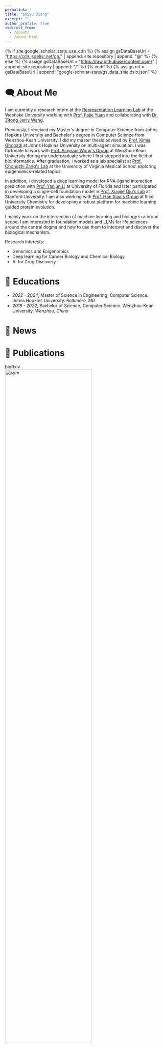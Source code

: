 ```yaml
---
permalink: /
title: "Shiyu Jiang"
excerpt: ""
author_profile: true
redirect_from: 
  - /about/
  - /about.html
---
```


{% if site.google_scholar_stats_use_cdn %}
{% assign gsDataBaseUrl = "https://cdn.jsdelivr.net/gh/" | append: site.repository | append: "@" %}
{% else %}
{% assign gsDataBaseUrl = "https://raw.githubusercontent.com/" | append: site.repository | append: "/" %}
{% endif %}
{% assign url = gsDataBaseUrl | append: "google-scholar-stats/gs_data_shieldsio.json" %}

<span class='anchor' id='about-me'></span>

# 🗨 About Me
I am currently a research intern at the [Representation Learning Lab](https://github.com/westlake-repl) 
at the Westlake University working with [Prof. Fajie Yuan](https://en.westlake.edu.cn/faculty/fajie-yuan.html) and 
collaborating with [Dr. Zitong Jerry Wang](https://cellethology.github.io/).

Previously, I received my Master's degree in Computer Science from Johns Hopkins University and 
Bachelor's degree in Computer Science from Wenzhou-Kean University. 
I did my master thesis advised by [Prof. Kimia Ghobadi](https://systems.jhu.edu/kimia/) at Johns Hopkins University on multi-agent simulation.
I was fortunate to work with [Prof. Aloysius Wong's Group](https://csmt.wku.edu.cn/en/node/1777) at Wenzhou-Kean University during my undergraduate
where I first stepped into the field of bioinformatics. After graduation, I worked as a lab specialist at [Prof. Chongzhi Zang's Lab](https://zanglab.github.io/index.htm) at 
the University of Virginia Medical School exploring epigenomics-related topics.

In addition, I developed a deep learning model for RNA-ligand interaction prediction with [Prof. Yanjun Li](https://yanjun-li.com/index.html) at University of Florida 
and later participated in developing a single-cell foundation model in [Prof. Xiaojie Qiu's Lab](https://www.devo-evo.com/) at Stanford University. 
I am also working with [Prof. Han Xiao's Group](https://xiao.rice.edu/) at Rice University Chemistry for developing a robust platform
for machine learning guided protein evolution.

[//]: # (Previously, I was working with Prof. Chongzhi Zang &#40;UVa&#41;, Prof. Xiaojie Qiu &#40;Stanford&#41;, Prof. Yanjun Li &#40;UFL&#41;, )

[//]: # (Prof. Han Xiao &#40;Rice&#41;, Dr. Kevin K. Yang &#40;MSR&#41;, Prof. Kimia Ghobadi &#40;JHU&#41;, Prof. Claus Aranha &#40;Tsukuba&#41;, )

[//]: # (Prof. Fajie Yuan &#40;Westlake&#41;, Dr. Jerry Wang &#40;Westlake&#41;, and Prof. Aloysius Wong &#40;WKU&#41;.)

I mainly work on the intersection of machine learning and biology in a broad scope. I am interested in foundation 
models and LLMs for life sciences around the central dogma and how to use them to interpret and 
discover the biological mechanism.

Research Interests:
- Genomics and Epigenomics
- Deep learning for Cancer Biology and Chemical Biology
- AI for Drug Discovery

[//]: # (- Artificial Life)

# 📖 Educations

[//]: # (- *2024.08 - Present*, Doctor of Philosophy, Computational Biology.)
- *2022 - 2024*, Master of Science in Engineering, Computer Science. Johns Hopkins University. *Baltimore, MD* 
- *2018 - 2022*, Bachelor of Science, Computer Science. Wenzhou-Kean University. *Wenzhou, China*

# 📰 News

[//]: # (- *2024.08*: )
[//]: # (- *2024.06*: The follow-up work of building an emotion model for [Koudou]&#40;https://github.com/caranha/Koudou&#41; has been accepted by ALIFE 2024. )
[//]: # (- *2024.03*: [ContraBind]&#40;&#41;, a contrastive learning based model for RNA-small molecules binding affinity prediction has been published as a preprint.)
[//]: # (- *2024.03*: [REFEREE]&#40;&#41;, a federated learning based single-cell foundation model has been published as a preprint.)
[//]: # (- *2024.03*: SICER2, a redesigned ChIP-seq broad peak calling tool, has been updated &#40;check the [Documentation]&#40;https://zanglab.github.io/SICER2/&#41;&#41;.)
[//]: # (- *2023.07*: The work to build based on a multi-agent model for pandemic simulation, [Koudou]&#40;https://github.com/caranha/Koudou&#41;, has been accepted by ALIFE 2023.)

# 📝 Publications

<div class='paper-box'><div class='paper-box-image'><div><div class="badge">bioRxiv</div><img src='images/tabula.png' alt="sym" width="75%"></div></div>
<div class='paper-box-text' markdown="1">

[Toward a privacy-preserving predictive foundation model of single-cell transcriptomics with federated learning and tabular modeling](https://www.biorxiv.org/content/10.1101/2025.01.06.631427v1)
Jiayuan Ding *, Jianhui Lin *, **Shiyu Jiang** *, Yixin Wang, Ziyang Mao, Zhaoyu Fang, Jiliang Tang, Min Li, Xiaojie Qiu. *bioRxiv*, 2024.
[Package](https://github.com/aristoteleo/tabula)
</div>
</div>


<div class='paper-box'><div class='paper-box-image'><div><div class="badge">bioRxiv</div><img src='images/saprothub.png' alt="sym" width="75%"></div></div>
<div class='paper-box-text' markdown="1">

[SaprotHub: Making Protein Modeling Accessible to All Biologists](https://www.biorxiv.org/content/10.1101/2024.05.24.595648v5.abstract)
Jin Su, Zhikai Li, Chenchen Han, Yuyang Zhou, Yan He, Junjie Shan, Xibin Zhou, Xing Chang, **Shiyu Jiang**, Dacheng Ma, The OPMC, Martin Steinegger, Sergey Ovchinnikov, Fajie Yuan. *bioRxiv*, 2024.
[Platform](https://github.com/westlake-repl/SaprotHub?tab=readme-ov-file)
</div>
</div>


<div class='paper-box'><div class='paper-box-image'><div><div class="badge">ACS Nano</div><img src='images/acsnano.png' alt="sym" width="75%"></div></div>
<div class='paper-box-text' markdown="1">

[Integrating Metal–Phenolic Networks-Mediated Separation and Machine Learning-Aided Surface-Enhanced Raman Spectroscopy for Accurate Nanoplastics Quantification and Classification](https://pubs.acs.org/doi/abs/10.1021/acsnano.4c08316)
Haoxin Ye, **Shiyu Jiang**, Yan Yan, Bin Zhao, Edward R Grant, David D Kitts, Rickey Y Yada, Anubhav Pratap-Singh, Alberto Baldelli, Tianxi Yang. *ACS Nano*, 2024.
[Featured on Cover](https://pubs.acs.org/cms/10.1021/ancac3.2024.18.issue-38/asset/ancac3.2024.18.issue-38.xlargecover-4.jpg)
</div>
</div>


<div class='paper-box'><div class='paper-box-image'><div><div class="badge">ALIFE 2023</div><img src='images/covid_sim.png' alt="sym" width="75%"></div></div>
<div class='paper-box-text' markdown="1">

[Simulating Disease Spread During Disaster Scenarios](https://direct.mit.edu/isal/proceedings/isal/35/123/116938)
**Shiyu Jiang**, Heejoong Kim, Fabio Henrique Tanaka, Claus Aranha, Anna Bogdanova, Kimia Ghobadi, Anton Dahbura. *The International Conference on Artificial Life*, 2023.
[Code](https://github.com/caranha/Koudou/tree/ALIFE_2023)
</div>
</div>


<div class='paper-box'><div class='paper-box-image'><div><div class="badge">Bioinformatics</div><img src='images/bioinformatics2022.png' alt="sym" width="75%"></div></div>
<div class='paper-box-text' markdown="1">

[HNOXPred: a web tool for the prediction of gas-sensing H-NOX proteins from amino acid sequence](https://academic.oup.com/bioinformatics/article/38/19/4643/6673135)
**Shiyu Jiang**, Hemn Barzan Abdalla, Chuyun Bi, Yi Zhu, Xuechen Tian, Yixin Yang, Aloysius Wong. *Bioinformatics*, 2022
[Website](https://www.hnoxpred.com/) | [Code](https://github.com/JasonJiangs/HNOX_Pred)
</div>
</div>


<div class='paper-box'><div class='paper-box-image'><div><div class="badge">IJCNN 2021</div><img src='images/ijcnn.png' alt="sym" width="75%"></div></div>
<div class='paper-box-text' markdown="1">

[Deblur-yolo: Real-time object detection with efficient blind motion deblurring](https://ieeexplore.ieee.org/abstract/document/9534352)

Shen Zheng, Yuxiong Wu, **Shiyu Jiang**, Changjie Lu, Gaurav Gupta. *International Joint Conference on Neural Networks*, 2021

</div>
</div>

[comment]: <> (# 🎖 Honors and Awards)

[comment]: <> (- *2021.10* Lorem ipsum dolor sit amet, consectetur adipiscing elit. Vivamus ornare aliquet ipsum, ac tempus justo dapibus sit amet. )

[comment]: <> (- *2021.09* Lorem ipsum dolor sit amet, consectetur adipiscing elit. Vivamus ornare aliquet ipsum, ac tempus justo dapibus sit amet. )

# 🧑‍💻 Professional Experience
- *2024.08 - Present*, Research Intern, [Representation Learning Lab](https://github.com/westlake-repl), Westlake University, *Hangzhou, China*.
- *2024.01 - 2024.07*, Lab Specialist, [Chongzhi Zang Lab](https://zanglab.github.io/index.htm), University of Virginia School of Medicine, *Charlottesville, VA*.
- *2022.06 - 2022.08*, Software Engineer Intern, [Alibaba Cloud - PolarDB](https://www.alibabacloud.com/product/polardb), *Hangzhou, China*.
- *2021.09 - 2022.03*, Applied Research Intern, [Institute of Automation](https://people.ucas.edu.cn/~zhenshen?language=en), Chinese Academy of Sciences, *Beijing, China*.


# 🔨 Tools
## Model
- [Koudou](https://github.com/caranha/Koudou): 
  an agent-based model that simulates the infectious disease spread under college town scenario.

[//]: # (- [ProTrek]&#40;http://search-protrek.com/&#41;:)
  
[//]: # (- [Tabula]&#40;&#41;:)

[//]: # (  a privacy-protected foundation model for single-cell.)

[//]: # (- [SmartBind]&#40;&#41;:)
  

## Web server
- [HNOXPred](https://github.com/JasonJiangs/HNOX_Pred) (**Pred**iction of **H**eme-**N**itric oxide/**OX**ygen domains):
  a web server that predicts gas-sensing H-NOX proteins from amino acid sequences.

## Python Package
- [SICER 2.0](https://zanglab.github.io/SICER2/) (**S**patial-clustering **I**dentification of **C**hIP-**E**nriched **R**egions):
  a ChIP-Seq broad peak calling data analysis method.

# 🌎 Miscellaneous
Soccer (Visca Barça), Gym, Table tennis, Piano, Travel, etc.

<body>
  <a href="https://clustrmaps.com/site/1bt6x"  title="Visit tracker" >
    <img src="//www.clustrmaps.com/map_v2.png?d=aGpjzbKbHZT-5oLEhHvcK0igPnT7IvQmYxySQX6oPb4&cl=ffffff" />
  </a>
</body>